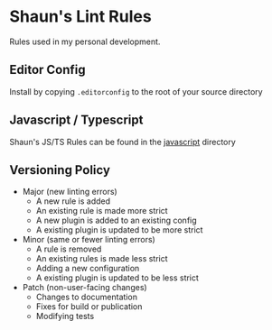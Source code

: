# Shaun's Lint Rules

Rules used in my personal development.

## Editor Config

Install by copying `.editorconfig` to the root of your source directory

## Javascript / Typescript

Shaun's JS/TS Rules can be found in the [javascript](./javascript) directory

## Versioning Policy

-   Major (new linting errors)
    -   A new rule is added
    -   An existing rule is made more strict
    -   A new plugin is added to an existing config
    -   A existing plugin is updated to be more strict
-   Minor (same or fewer linting errors)
    -   A rule is removed
    -   An existing rules is made less strict
    -   Adding a new configuration
    -   A existing plugin is updated to be less strict
-   Patch (non-user-facing changes)
    -   Changes to documentation
    -   Fixes for build or publication
    -   Modifying tests
